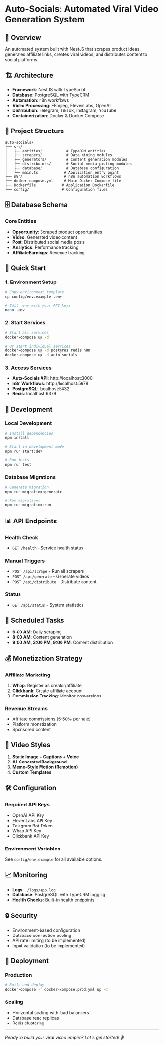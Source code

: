 # Auto-Socials: Automated Viral Video Generation System

## 🚀 Overview

An automated system built with NestJS that scrapes product ideas, generates affiliate links, creates viral videos, and distributes content to social platforms.

## 🏗️ Architecture

- **Framework**: NestJS with TypeScript
- **Database**: PostgreSQL with TypeORM
- **Automation**: n8n workflows
- **Video Processing**: FFmpeg, ElevenLabs, OpenAI
- **Distribution**: Telegram, TikTok, Instagram, YouTube
- **Containerization**: Docker & Docker Compose

## 📁 Project Structure

```
auto-socials/
├── src/
│   ├── entities/           # TypeORM entities
│   ├── scrapers/           # Data mining modules
│   ├── generators/         # Content generation modules
│   ├── distributors/       # Social media posting modules
│   ├── database/           # Database configuration
│   └── main.ts            # Application entry point
├── n8n/                   # n8n automation workflows
├── docker-compose.yml     # Main Docker Compose file
├── Dockerfile            # Application Dockerfile
└── config/               # Configuration files
```

## 🗄️ Database Schema

### Core Entities
- **Opportunity**: Scraped product opportunities
- **Video**: Generated video content
- **Post**: Distributed social media posts
- **Analytics**: Performance tracking
- **AffiliateEarnings**: Revenue tracking

## 🚀 Quick Start

### 1. Environment Setup
```bash
# Copy environment template
cp config/env.example .env

# Edit .env with your API keys
nano .env
```

### 2. Start Services
```bash
# Start all services
docker-compose up -d

# Or start individual services
docker-compose up -d postgres redis n8n
docker-compose up -d auto-socials
```

### 3. Access Services
- **Auto-Socials API**: http://localhost:3000
- **n8n Workflows**: http://localhost:5678
- **PostgreSQL**: localhost:5432
- **Redis**: localhost:6379

## 🔧 Development

### Local Development
```bash
# Install dependencies
npm install

# Start in development mode
npm run start:dev

# Run tests
npm run test
```

### Database Migrations
```bash
# Generate migration
npm run migration:generate

# Run migrations
npm run migration:run
```

## 📊 API Endpoints

### Health Check
- `GET /health` - Service health status

### Manual Triggers
- `POST /api/scrape` - Run all scrapers
- `POST /api/generate` - Generate videos
- `POST /api/distribute` - Distribute content

### Status
- `GET /api/status` - System statistics

## 🔄 Scheduled Tasks

- **6:00 AM**: Daily scraping
- **8:00 AM**: Content generation
- **9:00 AM, 3:00 PM, 9:00 PM**: Content distribution

## 💰 Monetization Strategy

### Affiliate Marketing
1. **Whop**: Register as creator/affiliate
2. **Clickbank**: Create affiliate account
3. **Commission Tracking**: Monitor conversions

### Revenue Streams
- Affiliate commissions (5-50% per sale)
- Platform monetization
- Sponsored content

## 🎯 Video Styles

1. **Static Image + Captions + Voice**
2. **AI-Generated Background**
3. **Meme-Style Motion (Remotion)**
4. **Custom Templates**

## 🛠️ Configuration

### Required API Keys
- OpenAI API Key
- ElevenLabs API Key
- Telegram Bot Token
- Whop API Key
- Clickbank API Key

### Environment Variables
See `config/env.example` for all available options.

## 📈 Monitoring

- **Logs**: `./logs/app.log`
- **Database**: PostgreSQL with TypeORM logging
- **Health Checks**: Built-in health endpoints

## 🔒 Security

- Environment-based configuration
- Database connection pooling
- API rate limiting (to be implemented)
- Input validation (to be implemented)

## 🚀 Deployment

### Production
```bash
# Build and deploy
docker-compose -f docker-compose.prod.yml up -d
```

### Scaling
- Horizontal scaling with load balancers
- Database read replicas
- Redis clustering

---

*Ready to build your viral video empire? Let's get started! 🎬*
